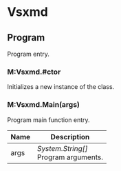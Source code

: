
# Vsxmd


## Program

Program entry.


### M:Vsxmd.#ctor

Initializes a new instance of the class.


### M:Vsxmd.Main(args)

Program main function entry.

| Name | Description |
| ---- | ----------- |
| args | *System.String[]*<br>Program arguments. |

